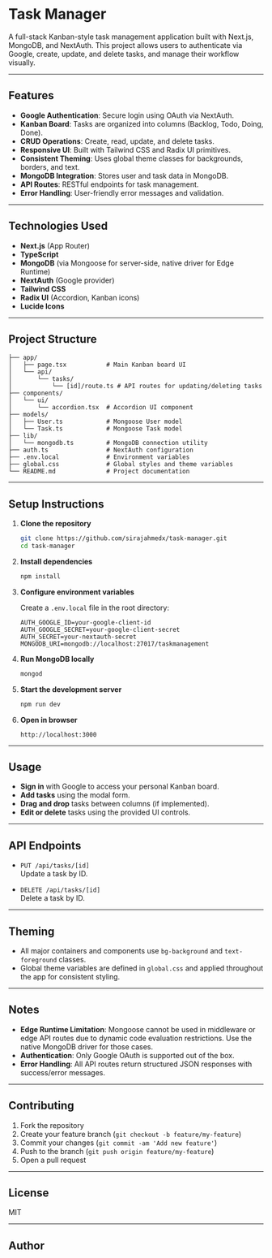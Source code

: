 # Task Manager

A full-stack Kanban-style task management application built with Next.js, MongoDB, and NextAuth. This project allows users to authenticate via Google, create, update, and delete tasks, and manage their workflow visually.

---

## Features

- **Google Authentication**: Secure login using OAuth via NextAuth.
- **Kanban Board**: Tasks are organized into columns (Backlog, Todo, Doing, Done).
- **CRUD Operations**: Create, read, update, and delete tasks.
- **Responsive UI**: Built with Tailwind CSS and Radix UI primitives.
- **Consistent Theming**: Uses global theme classes for backgrounds, borders, and text.
- **MongoDB Integration**: Stores user and task data in MongoDB.
- **API Routes**: RESTful endpoints for task management.
- **Error Handling**: User-friendly error messages and validation.

---

## Technologies Used

- **Next.js** (App Router)
- **TypeScript**
- **MongoDB** (via Mongoose for server-side, native driver for Edge Runtime)
- **NextAuth** (Google provider)
- **Tailwind CSS**
- **Radix UI** (Accordion, Kanban icons)
- **Lucide Icons**

---

## Project Structure

```
├── app/
│   ├── page.tsx           # Main Kanban board UI
│   └── api/
│       └── tasks/
│           └── [id]/route.ts # API routes for updating/deleting tasks
├── components/
│   └── ui/
│       └── accordion.tsx  # Accordion UI component
├── models/
│   ├── User.ts            # Mongoose User model
│   └── Task.ts            # Mongoose Task model
├── lib/
│   └── mongodb.ts         # MongoDB connection utility
├── auth.ts                # NextAuth configuration
├── .env.local             # Environment variables
├── global.css             # Global styles and theme variables
└── README.md              # Project documentation
```

---

## Setup Instructions

1. **Clone the repository**
   ```bash
   git clone https://github.com/sirajahmedx/task-manager.git
   cd task-manager
   ```

2. **Install dependencies**
   ```bash
   npm install
   ```

3. **Configure environment variables**

   Create a `.env.local` file in the root directory:
   ```
   AUTH_GOOGLE_ID=your-google-client-id
   AUTH_GOOGLE_SECRET=your-google-client-secret
   AUTH_SECRET=your-nextauth-secret
   MONGODB_URI=mongodb://localhost:27017/taskmanagement
   ```

4. **Run MongoDB locally**
   ```bash
   mongod
   ```

5. **Start the development server**
   ```bash
   npm run dev
   ```

6. **Open in browser**
   ```
   http://localhost:3000
   ```

---

## Usage

- **Sign in** with Google to access your personal Kanban board.
- **Add tasks** using the modal form.
- **Drag and drop** tasks between columns (if implemented).
- **Edit or delete** tasks using the provided UI controls.

---

## API Endpoints

- `PUT /api/tasks/[id]`  
  Update a task by ID.

- `DELETE /api/tasks/[id]`  
  Delete a task by ID.

---

## Theming

- All major containers and components use `bg-background` and `text-foreground` classes.
- Global theme variables are defined in `global.css` and applied throughout the app for consistent styling.

---

## Notes

- **Edge Runtime Limitation**: Mongoose cannot be used in middleware or edge API routes due to dynamic code evaluation restrictions. Use the native MongoDB driver for those cases.
- **Authentication**: Only Google OAuth is supported out of the box.
- **Error Handling**: All API routes return structured JSON responses with success/error messages.

---

## Contributing

1. Fork the repository
2. Create your feature branch (`git checkout -b feature/my-feature`)
3. Commit your changes (`git commit -am 'Add new feature'`)
4. Push to the branch (`git push origin feature/my-feature`)
5. Open a pull request

---

## License

MIT

---

## Author